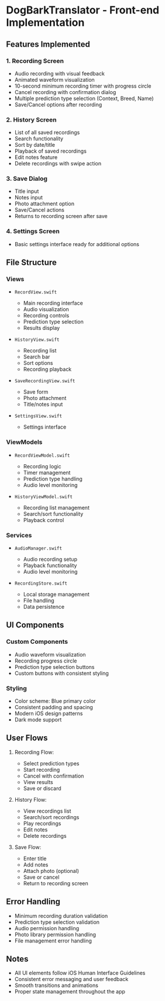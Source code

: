 # DogBarkTranslator - Front-end Implementation

## Features Implemented

### 1. Recording Screen
- Audio recording with visual feedback
- Animated waveform visualization
- 10-second minimum recording timer with progress circle
- Cancel recording with confirmation dialog
- Multiple prediction type selection (Context, Breed, Name)
- Save/Cancel options after recording

### 2. History Screen
- List of all saved recordings
- Search functionality
- Sort by date/title
- Playback of saved recordings
- Edit notes feature
- Delete recordings with swipe action

### 3. Save Dialog
- Title input
- Notes input
- Photo attachment option
- Save/Cancel actions
- Returns to recording screen after save

### 4. Settings Screen
- Basic settings interface ready for additional options

## File Structure

### Views
- `RecordView.swift`
  - Main recording interface
  - Audio visualization
  - Recording controls
  - Prediction type selection
  - Results display

- `HistoryView.swift`
  - Recording list
  - Search bar
  - Sort options
  - Recording playback

- `SaveRecordingView.swift`
  - Save form
  - Photo attachment
  - Title/notes input

- `SettingsView.swift`
  - Settings interface

### ViewModels
- `RecordViewModel.swift`
  - Recording logic
  - Timer management
  - Prediction type handling
  - Audio level monitoring

- `HistoryViewModel.swift`
  - Recording list management
  - Search/sort functionality
  - Playback control

### Services
- `AudioManager.swift`
  - Audio recording setup
  - Playback functionality
  - Audio level monitoring

- `RecordingStore.swift`
  - Local storage management
  - File handling
  - Data persistence

## UI Components

### Custom Components
- Audio waveform visualization
- Recording progress circle
- Prediction type selection buttons
- Custom buttons with consistent styling

### Styling
- Color scheme: Blue primary color
- Consistent padding and spacing
- Modern iOS design patterns
- Dark mode support

## User Flows

1. Recording Flow:
   - Select prediction types
   - Start recording
   - Cancel with confirmation
   - View results
   - Save or discard

2. History Flow:
   - View recordings list
   - Search/sort recordings
   - Play recordings
   - Edit notes
   - Delete recordings

3. Save Flow:
   - Enter title
   - Add notes
   - Attach photo (optional)
   - Save or cancel
   - Return to recording screen

## Error Handling

- Minimum recording duration validation
- Prediction type selection validation
- Audio permission handling
- Photo library permission handling
- File management error handling

## Notes
- All UI elements follow iOS Human Interface Guidelines
- Consistent error messaging and user feedback
- Smooth transitions and animations
- Proper state management throughout the app 

